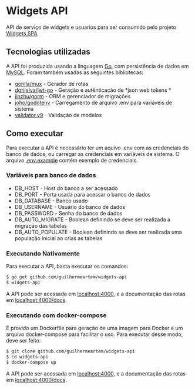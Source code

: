# Widgets API

API de serviço de widgets e usuarios para ser consumido pelo projeto [Widgets SPA](https://github.com/RedVentures/widgets-spa).

## Tecnologias utilizadas

A API foi produzida usando a linguagem [Go](https://golang.org/), com persistência de dados em [MySQL](https://www.mysql.com/). Foram também usadas as seguintes bibliotecas:

  - [gorilla/mux](github.com/gorilla/mux) - Gerador de rotas
  - [dgrijalva/jwt-go](github.com/dgrijalva/jwt-go) - Geração e autênticação de *json web tokens *
  - [jinzhu/gorm](github.com/jinzhu/gorm) - ORM e gerenciador de migrações
  - [joho/godotenv](github.com/joho/godotenv) - Carregamento de arquivo .env para variáveis de sistema
  - [validator.v9](gopkg.in/go-playground/validator.v9) - Validação de modelos

## Como executar

Para executar a API é necessário ter um aquivo .env com as credenciais do banco de dados, ou carregar as credenciais em variáveis de sistema. O arquivo [.env.example](./.env.example) contém exemplo de credenciais.

### Variáveis para banco de dados
- DB_HOST - Host do banco a ser acessado
- DB_PORT - Porta usada para acessar o banco de dados
- DB_DATABASE - Banco usado
- DB_USERNAME - Usuário do banco de dados 
- DB_PASSWORD - Senha do banco de dados
- DB_AUTO_MIGRATE - Boolean definindo se deve ser realizada a migração das tabelas 
- DB_AUTO_POPULATE - Boolean definindo se deve ser realizada uma população inicial ao crias as tabelas
 
### Executando Nativamente

Para executar a API, basta executar os comandos:

```sh
$ go get github.com/guilhermeartem/widgets-api
$ widgets-api
```

A API pode ser acessada em [localhost:4000](localhost:4000), e a documentação das rotas em [localhost:4000/docs](localhost:4000/docs).

### Executando com docker-compose

É provido um Dockerfile para geração de uma imagem para Docker e um arquivo docker-compose para facilitar o uso. Para executar desse modo, deve ser feito:

```sh
$ git clone github.com/guilhermeartem/widgets-api
$ cd widgets-api
$ docker-compose up
```

A API pode ser acessada em [localhost:4000](localhost:4000), e a documentação das rotas em [localhost:4000/docs](localhost:4000/docs).
